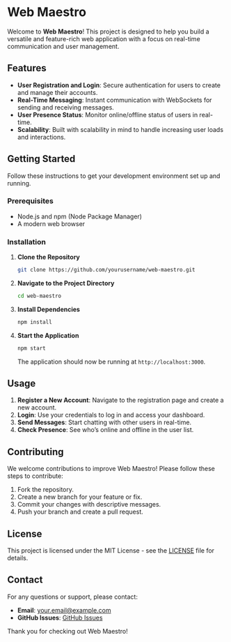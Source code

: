 

# Web Maestro

Welcome to **Web Maestro**! This project is designed to help you build a versatile and feature-rich web application with a focus on real-time communication and user management.

## Features

- **User Registration and Login**: Secure authentication for users to create and manage their accounts.
- **Real-Time Messaging**: Instant communication with WebSockets for sending and receiving messages.
- **User Presence Status**: Monitor online/offline status of users in real-time.
- **Scalability**: Built with scalability in mind to handle increasing user loads and interactions.

## Getting Started

Follow these instructions to get your development environment set up and running.

### Prerequisites

- Node.js and npm (Node Package Manager)
- A modern web browser

### Installation

1. **Clone the Repository**

   ```bash
   git clone https://github.com/yourusername/web-maestro.git
   ```

2. **Navigate to the Project Directory**

   ```bash
   cd web-maestro
   ```

3. **Install Dependencies**

   ```bash
   npm install
   ```

4. **Start the Application**

   ```bash
   npm start
   ```

   The application should now be running at `http://localhost:3000`.

## Usage

1. **Register a New Account**: Navigate to the registration page and create a new account.
2. **Login**: Use your credentials to log in and access your dashboard.
3. **Send Messages**: Start chatting with other users in real-time.
4. **Check Presence**: See who’s online and offline in the user list.

## Contributing

We welcome contributions to improve Web Maestro! Please follow these steps to contribute:

1. Fork the repository.
2. Create a new branch for your feature or fix.
3. Commit your changes with descriptive messages.
4. Push your branch and create a pull request.

## License

This project is licensed under the MIT License - see the [LICENSE](LICENSE) file for details.

## Contact

For any questions or support, please contact:

- **Email**: your.email@example.com
- **GitHub Issues**: [GitHub Issues](https://github.com/yourusername/web-maestro/issues)

Thank you for checking out Web Maestro!
```

